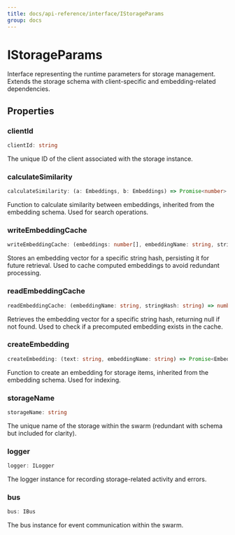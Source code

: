 ```yaml
---
title: docs/api-reference/interface/IStorageParams
group: docs
---
```


# IStorageParams

Interface representing the runtime parameters for storage management.
Extends the storage schema with client-specific and embedding-related dependencies.

## Properties

### clientId

```ts
clientId: string
```

The unique ID of the client associated with the storage instance.

### calculateSimilarity

```ts
calculateSimilarity: (a: Embeddings, b: Embeddings) => Promise<number>
```

Function to calculate similarity between embeddings, inherited from the embedding schema.
Used for search operations.

### writeEmbeddingCache

```ts
writeEmbeddingCache: (embeddings: number[], embeddingName: string, stringHash: string) => void | Promise<void>
```

Stores an embedding vector for a specific string hash, persisting it for future retrieval.
Used to cache computed embeddings to avoid redundant processing.

### readEmbeddingCache

```ts
readEmbeddingCache: (embeddingName: string, stringHash: string) => number[] | Promise<number[]>
```

Retrieves the embedding vector for a specific string hash, returning null if not found.
Used to check if a precomputed embedding exists in the cache.

### createEmbedding

```ts
createEmbedding: (text: string, embeddingName: string) => Promise<Embeddings>
```

Function to create an embedding for storage items, inherited from the embedding schema.
Used for indexing.

### storageName

```ts
storageName: string
```

The unique name of the storage within the swarm (redundant with schema but included for clarity).

### logger

```ts
logger: ILogger
```

The logger instance for recording storage-related activity and errors.

### bus

```ts
bus: IBus
```

The bus instance for event communication within the swarm.
